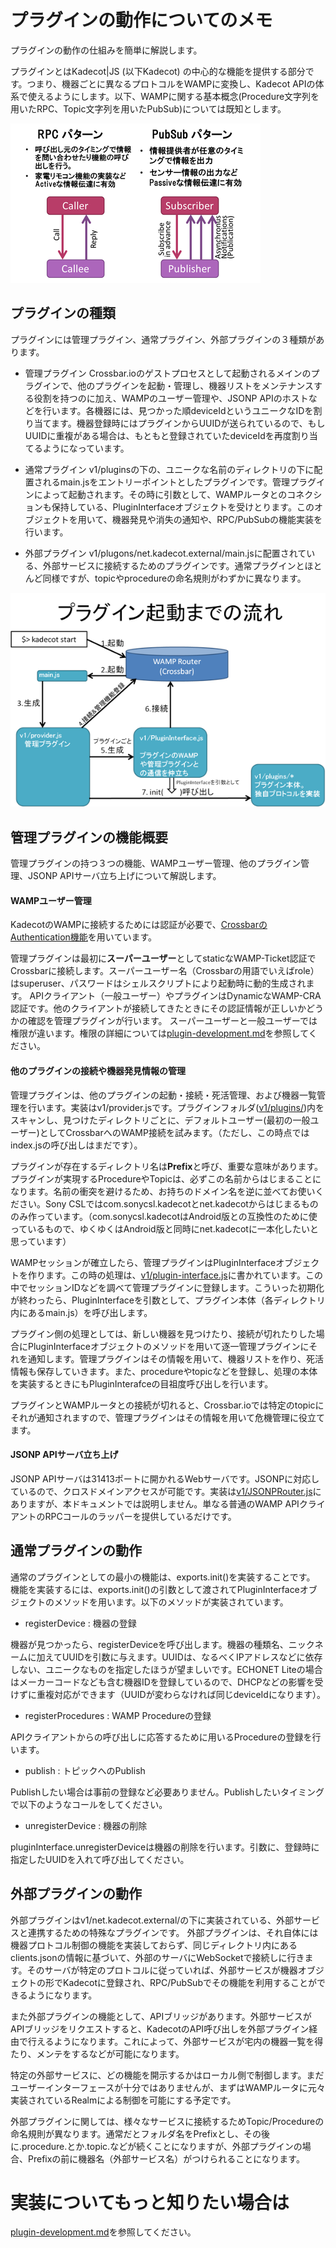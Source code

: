 # プラグインの動作についてのメモ

プラグインの動作の仕組みを簡単に解説します。

プラグインとはKadecot|JS (以下Kadecot) の中心的な機能を提供する部分です。つまり、機器ごとに異なるプロトコルをWAMPに変換し、Kadecot APIの体系で使えるようにします。以下、WAMPに関する基本概念(Procedure文字列を用いたRPC、Topic文字列を用いたPubSub)については既知とします。

![RPCPubSub](RPC_PubSub.png)

## プラグインの種類

プラグインには管理プラグイン、通常プラグイン、外部プラグインの３種類があります。

+ 管理プラグイン
Crossbar.ioのゲストプロセスとして起動されるメインのプラグインで、他のプラグインを起動・管理し、機器リストをメンテナンスする役割を持つのに加え、WAMPのユーザー管理や、JSONP APIのホストなどを行います。各機器には、見つかった順deviceIdというユニークなIDを割り当てます。機器登録時にはプラグインからUUIDが送られているので、もしUUIDに重複がある場合は、もともと登録されていたdeviceIdを再度割り当てるようになっています。

+ 通常プラグイン
v1/pluginsの下の、ユニークな名前のディレクトリの下に配置されるmain.jsをエントリーポイントとしたプラグインです。管理プラグインによって起動されます。その時に引数として、WAMPルータとのコネクションも保持している、PluginInterfaceオブジェクトを受けとります。このオブジェクトを用いて、機器発見や消失の通知や、RPC/PubSubの機能実装を行います。

+ 外部プラグイン
v1/plugons/net.kadecot.external/main.jsに配置されている、外部サービスに接続するためのプラグインです。通常プラグインとほとんど同様ですが、topicやprocedureの命名規則がわずかに異なります。

![PluginBootFlow](PluginBootFlow.png)

## 管理プラグインの機能概要

管理プラグインの持つ３つの機能、WAMPユーザー管理、他のプラグイン管理、JSONP APIサーバ立ち上げについて解説します。

#### WAMPユーザー管理

KadecotのWAMPに接続するためには認証が必要で、[CrossbarのAuthentication機能](http://crossbar.io/docs/Authentication/)を用いています。

管理プラグインは最初に**スーパーユーザー**としてstaticなWAMP-Ticket認証でCrossbarに接続します。スーパーユーザー名（Crossbarの用語でいえばrole）はsuperuser、パスワードはシェルスクリプトにより起動時に動的生成されます。
APIクライアント（一般ユーザー）やプラグインはDynamicなWAMP-CRA認証です。他のクライアントが接続してきたときにその認証情報が正しいかどうかの確認を管理プラグインが行います。
スーパーユーザーと一般ユーザーでは権限が違います。権限の詳細については[plugin-development.md](plugin-development.md)を参照してください。

#### 他のプラグインの接続や機器発見情報の管理

管理プラグインは、他のプラグインの起動・接続・死活管理、および機器一覧管理を行います。実装はv1/provider.jsです。プラグインフォルダ([v1/plugins/](v1/plugins/))内をスキャンし、見つけたディレクトリごとに、デフォルトユーザー(最初の一般ユーザー)としてCrossbarへのWAMP接続を試みます。（ただし、この時点ではindex.jsの呼び出しはまだです）。

プラグインが存在するディレクトリ名は**Prefix**と呼び、重要な意味があります。プラグインが実現するProcedureやTopicは、必ずこの名前からはじまることになります。名前の衝突を避けるため、お持ちのドメイン名を逆に並べてお使いください。Sony CSLではcom.sonycsl.kadecotとnet.kadecotからはじまるもののみ作っています。（com.sonycsl.kadecotはAndroid版との互換性のために使っているもので、ゆくゆくはAndroid版と同時にnet.kadecotに一本化したいと思っています）


WAMPセッションが確立したら、管理プラグインはPluginInterfaceオブジェクトを作ります。この時の処理は、[v1/plugin-interface.js](v1/plugin-interface.js)に書かれています。この中でセッションIDなどを調べて管理プラグインに登録します。こういった初期化が終わったら、PluginInterfaceを引数として、プラグイン本体（各ディレクトリ内にあるmain.js）を呼び出します。

プラグイン側の処理としては、新しい機器を見つけたり、接続が切れたりした場合にPluginInterfaceオブジェクトのメソッドを用いて逐一管理プラグインにそれを通知します。管理プラグインはその情報を用いて、機器リストを作り、死活情報も保存していきます。また、procedureやtopicなどを登録し、処理の本体を実装するときにもPluginInterafceの目祖度呼び出しを行います。

プラグインとWAMPルータとの接続が切れると、Crossbar.ioでは特定のtopicにそれが通知されますので、管理プラグインはその情報を用いて危機管理に役立てます。

#### JSONP APIサーバ立ち上げ

JSONP APIサーバは31413ポートに開かれるWebサーバです。JSONPに対応しているので、クロスドメインアクセスが可能です。実装は[v1/JSONPRouter.js](v1/JSONPRouter.js)にありますが、本ドキュメントでは説明しません。単なる普通のWAMP APIクライアントのRPCコールのラッパーを提供しているだけです。

## 通常プラグインの動作

通常のプラグインとしての最小の機能は、exports.init()を実装することです。
機能を実装するには、exports.init()の引数として渡されてPluginInterfaceオブジェクトのメソッドを用います。以下のメソッドが実装されています。

+ registerDevice : 機器の登録

 機器が見つかったら、registerDeviceを呼び出します。機器の種類名、ニックネームに加えてUUIDを引数に与えます。UUIDは、なるべくIPアドレスなどに依存しない、ユニークなものを指定したほうが望ましいです。ECHONET Liteの場合はメーカーコードなども含む機器IDを登録しているので、DHCPなどの影響を受けずに重複対応ができます（UUIDが変わらなければ同じdeviceIdになります）。

+ registerProcedures : WAMP Procedureの登録

 APIクライアントからの呼び出しに応答するために用いるProcedureの登録を行います。

+ publish : トピックへのPublish

 Publishしたい場合は事前の登録など必要ありません。Publishしたいタイミングで以下のようなコールをしてください。

+ unregisterDevice : 機器の削除

 pluginInterface.unregisterDeviceは機器の削除を行います。引数に、登録時に指定したUUIDを入れて呼び出してください。

## 外部プラグインの動作

外部プラグインはv1/net.kadecot.external/の下に実装されている、外部サービスと連携するための特殊なプラグインです。
外部プラグインは、それ自体には機器プロトコル制御の機能を実装しておらず、同じディレクトリ内にあるclients.jsonの情報に基づいて、外部のサーバにWebSocketで接続しに行きます。そのサーバが特定のプロトコルに従っていれば、外部サービスが機器オブジェクトの形でKadecotに登録され、RPC/PubSubでその機能を利用することができるようになります。

また外部プラグインの機能として、APIブリッジがあります。外部サービスがAPIブリッジをリクエストすると、KadecotのAPI呼び出しを外部プラグイン経由で行えるようになります。これによって、外部サービスが宅内の機器一覧を得たり、メンテをするなどが可能になります。

特定の外部サービスに、どの機能を開示するかはローカル側で制御します。まだユーザーインターフェースが十分ではありませんが、まずはWAMPルータに元々実装されているRealmによる制御を可能にする予定です。

外部プラグインに関しては、様々なサービスに接続するためTopic/Procedureの命名規則が異なります。通常だとフォルダ名をPrefixとし、その後に.procedure.とか.topic.などが続くことになりますが、外部プラグインの場合、Prefixの前に機器名（外部サービス名）がつけられることになります。

# 実装についてもっと知りたい場合は

[plugin-development.md](docs/plugin-development.md)を参照してください。